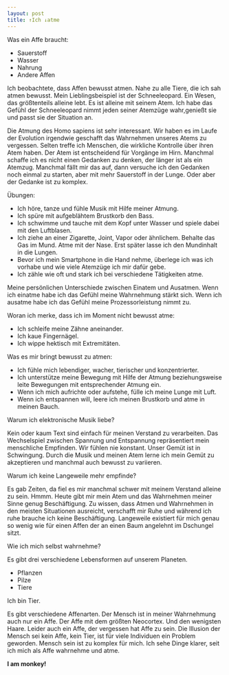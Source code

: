 ```yaml
---
layout: post
title: ↑Ich ↓atme
---
```


Was ein Affe braucht:

- Sauerstoff
- Wasser
- Nahrung
- Andere Affen

Ich beobachtete, dass Affen bewusst atmen. Nahe zu alle Tiere, die ich sah atmen bewusst. Mein Lieblingsbeispiel ist der Schneeleopard. Ein Wesen, das größtenteils alleine lebt. Es ist alleine mit seinem Atem. Ich habe das Gefühl der Schneeleopard nimmt jeden seiner Atemzüge wahr,genießt sie und passt sie der Situation an.

Die Atmung des Homo sapiens ist sehr interessant. Wir haben es im Laufe der Evolution irgendwie geschafft das Wahrnehmen unseres Atems zu vergessen. Selten treffe ich Menschen, die wirkliche Kontrolle über ihren Atem haben. Der Atem ist entscheidend für Vorgänge im Hirn. Manchmal schaffe ich es nicht einen Gedanken zu denken, der länger ist als ein Atemzug. Manchmal fällt mir das auf, dann versuche ich den Gedanken noch einmal zu starten, aber mit mehr Sauerstoff in der Lunge. Oder aber der Gedanke ist zu komplex.

Übungen:

- Ich höre, tanze und fühle Musik mit Hilfe meiner Atmung.
- Ich spüre mit aufgeblähtem Brustkorb den Bass.
- Ich schwimme und tauche mit dem Kopf unter Wasser und spiele dabei mit den Luftblasen.
- Ich ziehe an einer Zigarette, Joint, Vapor oder ähnlichem. Behalte das Gas im Mund. Atme mit der Nase. Erst später lasse ich den Mundinhalt in die Lungen.
- Bevor ich mein Smartphone in die Hand nehme, überlege ich was ich vorhabe und wie viele Atemzüge ich mir dafür gebe.
- Ich zähle wie oft und stark ich bei verschiedene Tätigkeiten atme.

Meine persönlichen Unterschiede zwischen Einatem und Ausatmen.
Wenn ich einatme habe ich das Gefühl meine Wahrnehmung stärkt sich.
Wenn ich ausatme habe ich das Gefühl meine Prozessorleistung nimmt zu.

Woran ich merke, dass ich im Moment nicht bewusst atme:

- Ich schleife meine Zähne aneinander.
- Ich kaue Fingernägel.
- Ich wippe hektisch mit Extremitäten.

Was es mir bringt bewusst zu atmen:

- Ich fühle mich lebendiger, wacher, tierischer und konzentrierter.
- Ich unterstütze meine Bewegung mit Hilfe der Atmung beziehungsweise leite Bewegungen mit entsprechender Atmung ein.
- Wenn ich mich aufrichte oder aufstehe, fülle ich meine Lunge mit Luft.
- Wenn ich entspannen will, leere ich meinen Brustkorb und atme in meinen Bauch.

Warum ich elektronische Musik liebe?

Kein oder kaum Text sind einfach für meinen Verstand zu verarbeiten.
Das Wechselspiel zwischen Spannung und Entspannung repräsentiert mein menschliche Empfinden. Wir fühlen nie konstant. Unser Gemüt ist in Schwingung. Durch die Musik und meinen Atem lerne ich mein Gemüt zu akzeptieren und manchmal auch bewusst zu variieren.

Warum ich keine Langeweile mehr empfinde?

Es gab Zeiten, da fiel es mir manchmal schwer mit meinem Verstand alleine zu sein. Hmmm. Heute gibt mir mein Atem und das Wahrnehmen meiner Sinne genug Beschäftigung. Zu wissen, dass Atmen und Wahrnehmen in den meisten Situationen ausreicht, verschafft mir Ruhe und während ich ruhe brauche ich keine Beschäftigung. Langeweile existiert für mich genau so wenig wie für einen Affen der an einen Baum angelehnt im Dschungel sitzt.

Wie ich mich selbst wahrnehme?

Es gibt drei verschiedene Lebensformen auf unserem Planeten.

- Pflanzen
- Pilze
- Tiere

Ich bin Tier.

Es gibt verschiedene Affenarten. Der Mensch ist in meiner Wahrnehmung auch nur ein Affe. Der Affe mit dem größten Neocortex. Und den wenigsten Haare. Leider auch ein Affe, der vergessen hat Affe zu sein. Die Illusion der Mensch sei kein Affe, kein Tier, ist für viele Individuen ein Problem geworden. Mensch sein ist zu komplex für mich. Ich sehe Dinge klarer, seit ich mich als Affe wahrnehme und atme.

**I am monkey!**